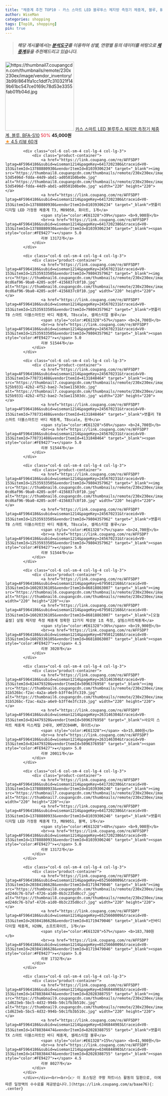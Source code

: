 ```yaml
---
title: "체중계 추천 TOP10 - 카스 스마트 LED 블루투스 체지방 측정기 체중계, 블루, BFA-S10"
author: WiseMan
categories: shopping
tags: [Top10, shopping]
pin: true
---
```


> ##### 해당 게시물에서는 [**분석도구**](https://itemscout.io/)를 이용하여 **성별**, **연령별** 등의 데이터를 바탕으로 [**체중계**](https://link.coupang.com/a/baae76)들을 추천해드리고 있습니다.
<div class="container"><div class="row">
            <div class="col-6 col-sm-4 col-lg-4 col-lg-3">
                <div class="product-container">
                    <a href="https://link.coupang.com/re/AFFSDP?lptag=AF5964186&subid=wiseman1214&pageKey=7803732300&traceid=V0-153&itemId=21141715710&vendorItemId=88203342709" target="_blank"><img src="https://thumbnail7.coupangcdn.com/thumbnails/remote/230x230ex/image/vendor_inventory/3b99/8641fa1cc1ddf7c310321f149b61bc547ce0169c78d53e3355fab01fb04d.jpg" alt="https://thumbnail7.coupangcdn.com/thumbnails/remote/230x230ex/image/vendor_inventory/3b99/8641fa1cc1ddf7c310321f149b61bc547ce0169c78d53e3355fab01fb04d.jpg" width="220" height="220"></a>
                    <a href="https://link.coupang.com/re/AFFSDP?lptag=AF5964186&subid=wiseman1214&pageKey=7803732300&traceid=V0-153&itemId=21141715710&vendorItemId=88203342709" target="_blank">카스 스마트 LED 블루투스 체지방 측정기 체중계, 블루, BFA-S10</a>
                    <span style="color:#E61328">50%</span> <b>45,000원</b>
                    <br><a href="https://link.coupang.com/re/AFFSDP?lptag=AF5964186&subid=wiseman1214&pageKey=7803732300&traceid=V0-153&itemId=21141715710&vendorItemId=88203342709" target="_blank"><span style="color:#FE9427">★</span> 4.5
                    리뷰 60개</a>
                </div>
            </div>
            
            <div class="col-6 col-sm-4 col-lg-4 col-lg-3">
                <div class="product-container">
                    <a href="https://link.coupang.com/re/AFFSDP?lptag=AF5964186&subid=wiseman1214&pageKey=6417202386&traceid=V0-153&itemId=13788880930&vendorItemId=81039306234" target="_blank"><img src="https://thumbnail8.coupangcdn.com/thumbnails/remote/230x230ex/image/retail/images/2925582606272630-53d5496d-fdda-44d9-abd1-ad0501b0be0e.jpg" alt="https://thumbnail8.coupangcdn.com/thumbnails/remote/230x230ex/image/retail/images/2925582606272630-53d5496d-fdda-44d9-abd1-ad0501b0be0e.jpg" width="220" height="220"></a>
                    <a href="https://link.coupang.com/re/AFFSDP?lptag=AF5964186&subid=wiseman1214&pageKey=6417202386&traceid=V0-153&itemId=13788880930&vendorItemId=81039306234" target="_blank">앳플리 디지털 LED 가정용 체중계 T3, M89050, 화이트, 1개</a>
                    <span style="color:#E61328">39%</span> <b>9,900원</b>
                    <br><a href="https://link.coupang.com/re/AFFSDP?lptag=AF5964186&subid=wiseman1214&pageKey=6417202386&traceid=V0-153&itemId=13788880930&vendorItemId=81039306234" target="_blank"><span style="color:#FE9427">★</span> 5.0
                    리뷰 13172개</a>
                </div>
            </div>
            
            <div class="col-6 col-sm-4 col-lg-4 col-lg-3">
                <div class="product-container">
                    <a href="https://link.coupang.com/re/AFFSDP?lptag=AF5964186&subid=wiseman1214&pageKey=245670231&traceid=V0-153&itemId=12535933505&vendorItemId=79804357962" target="_blank"><img src="https://thumbnail6.coupangcdn.com/thumbnails/remote/230x230ex/image/retail/images/5186286716812704-0cd6af96-9ba0-4205-ac0f-4156837c8f10.jpg" alt="https://thumbnail6.coupangcdn.com/thumbnails/remote/230x230ex/image/retail/images/5186286716812704-0cd6af96-9ba0-4205-ac0f-4156837c8f10.jpg" width="220" height="220"></a>
                    <a href="https://link.coupang.com/re/AFFSDP?lptag=AF5964186&subid=wiseman1214&pageKey=245670231&traceid=V0-153&itemId=12535933505&vendorItemId=79804357962" target="_blank">앳플리 T8 스마트 더블스마트인 바디 체중계, T8scale, 셀레스티얼 블루</a>
                    <span style="color:#E61328">57%</span> <b>24,700원</b>
                    <br><a href="https://link.coupang.com/re/AFFSDP?lptag=AF5964186&subid=wiseman1214&pageKey=245670231&traceid=V0-153&itemId=12535933505&vendorItemId=79804357962" target="_blank"><span style="color:#FE9427">★</span> 5.0
                    리뷰 51544개</a>
                </div>
            </div>
            
            <div class="col-6 col-sm-4 col-lg-4 col-lg-3">
                <div class="product-container">
                    <a href="https://link.coupang.com/re/AFFSDP?lptag=AF5964186&subid=wiseman1214&pageKey=245670231&traceid=V0-153&itemId=778731488&vendorItemId=4131848464" target="_blank"><img src="https://thumbnail7.coupangcdn.com/thumbnails/remote/230x230ex/image/retail/images/3122697862433807-525b9331-42b2-4f52-bae2-7e3ae11503dc.jpg" alt="https://thumbnail7.coupangcdn.com/thumbnails/remote/230x230ex/image/retail/images/3122697862433807-525b9331-42b2-4f52-bae2-7e3ae11503dc.jpg" width="220" height="220"></a>
                    <a href="https://link.coupang.com/re/AFFSDP?lptag=AF5964186&subid=wiseman1214&pageKey=245670231&traceid=V0-153&itemId=778731488&vendorItemId=4131848464" target="_blank">앳플리 T8 스마트 더블스마트인 바디 체중계, T8scale, 흰색</a>
                    <span style="color:#E61328">50%</span> <b>24,700원</b>
                    <br><a href="https://link.coupang.com/re/AFFSDP?lptag=AF5964186&subid=wiseman1214&pageKey=245670231&traceid=V0-153&itemId=778731488&vendorItemId=4131848464" target="_blank"><span style="color:#FE9427">★</span> 5.0
                    리뷰 51544개</a>
                </div>
            </div>
            
            <div class="col-6 col-sm-4 col-lg-4 col-lg-3">
                <div class="product-container">
                    <a href="https://link.coupang.com/re/AFFSDP?lptag=AF5964186&subid=wiseman1214&pageKey=245670231&traceid=V0-153&itemId=12535933505&vendorItemId=79804357962" target="_blank"><img src="https://thumbnail6.coupangcdn.com/thumbnails/remote/230x230ex/image/retail/images/5186286716812704-0cd6af96-9ba0-4205-ac0f-4156837c8f10.jpg" alt="https://thumbnail6.coupangcdn.com/thumbnails/remote/230x230ex/image/retail/images/5186286716812704-0cd6af96-9ba0-4205-ac0f-4156837c8f10.jpg" width="220" height="220"></a>
                    <a href="https://link.coupang.com/re/AFFSDP?lptag=AF5964186&subid=wiseman1214&pageKey=245670231&traceid=V0-153&itemId=12535933505&vendorItemId=79804357962" target="_blank">앳플리 T8 스마트 더블스마트인 바디 체중계, T8scale, 셀레스티얼 블루</a>
                    <span style="color:#E61328">7%</span> <b>24,700원</b>
                    <br><a href="https://link.coupang.com/re/AFFSDP?lptag=AF5964186&subid=wiseman1214&pageKey=245670231&traceid=V0-153&itemId=12535933505&vendorItemId=79804357962" target="_blank"><span style="color:#FE9427">★</span> 5.0
                    리뷰 51544개</a>
                </div>
            </div>
            
            <div class="col-6 col-sm-4 col-lg-4 col-lg-3">
                <div class="product-container">
                    <a href="https://link.coupang.com/re/AFFSDP?lptag=AF5964186&subid=wiseman1214&pageKey=6795012168&traceid=V0-153&itemId=16020336105&vendorItemId=86818863007" target="_blank"><img src="https://thumbnail6.coupangcdn.com/thumbnails/remote/230x230ex/image/vendor_inventory/3dd9/89aea2facd5a90f86eaf842edab1dd43d81165461fb29efd4ba30bdc5871.jpg" alt="https://thumbnail6.coupangcdn.com/thumbnails/remote/230x230ex/image/vendor_inventory/3dd9/89aea2facd5a90f86eaf842edab1dd43d81165461fb29efd4ba30bdc5871.jpg" width="220" height="220"></a>
                    <a href="https://link.coupang.com/re/AFFSDP?lptag=AF5964186&subid=wiseman1214&pageKey=6795012168&traceid=V0-153&itemId=16020336105&vendorItemId=86818863007" target="_blank">[오늘출발] 살핌 체지방 측정 체중계 정확한 12가지 체성분 1초 측정, 살핌스마트체중계</a>
                    <span style="color:#E61328">36%</span> <b>19,900원</b>
                    <br><a href="https://link.coupang.com/re/AFFSDP?lptag=AF5964186&subid=wiseman1214&pageKey=6795012168&traceid=V0-153&itemId=16020336105&vendorItemId=86818863007" target="_blank"><span style="color:#FE9427">★</span> 4.5
                    리뷰 3020개</a>
                </div>
            </div>
            
            <div class="col-6 col-sm-4 col-lg-4 col-lg-3">
                <div class="product-container">
                    <a href="https://link.coupang.com/re/AFFSDP?lptag=AF5964186&subid=wiseman1214&pageKey=263146304&traceid=V0-153&itemId=824479320&vendorItemId=5096376958" target="_blank"><img src="https://thumbnail6.coupangcdn.com/thumbnails/remote/230x230ex/image/retail/images/25866723090504-31b526bc-f2ac-4a2a-a6e9-b3ff4e3fc319.jpg" alt="https://thumbnail6.coupangcdn.com/thumbnails/remote/230x230ex/image/retail/images/25866723090504-31b526bc-f2ac-4a2a-a6e9-b3ff4e3fc319.jpg" width="220" height="220"></a>
                    <a href="https://link.coupang.com/re/AFFSDP?lptag=AF5964186&subid=wiseman1214&pageKey=263146304&traceid=V0-153&itemId=824479320&vendorItemId=5096376958" target="_blank">샤오미 스마트 체중계 미스케일 2세대, XMTZC04HM, 화이트</a>
                    <span style="color:#E61328"></span> <b>15,800원</b>
                    <br><a href="https://link.coupang.com/re/AFFSDP?lptag=AF5964186&subid=wiseman1214&pageKey=263146304&traceid=V0-153&itemId=824479320&vendorItemId=5096376958" target="_blank"><span style="color:#FE9427">★</span> 5.0
                    리뷰 20011개</a>
                </div>
            </div>
            
            <div class="col-6 col-sm-4 col-lg-4 col-lg-3">
                <div class="product-container">
                    <a href="https://link.coupang.com/re/AFFSDP?lptag=AF5964186&subid=wiseman1214&pageKey=6417202386&traceid=V0-153&itemId=13788880933&vendorItemId=81039306246" target="_blank"><img src="https://thumbnail7.coupangcdn.com/thumbnails/remote/230x230ex/image/rs_quotation_api/sww0jmyl/c1353ea115824b6884797dca8bc9a3c5.jpg" alt="https://thumbnail7.coupangcdn.com/thumbnails/remote/230x230ex/image/rs_quotation_api/sww0jmyl/c1353ea115824b6884797dca8bc9a3c5.jpg" width="220" height="220"></a>
                    <a href="https://link.coupang.com/re/AFFSDP?lptag=AF5964186&subid=wiseman1214&pageKey=6417202386&traceid=V0-153&itemId=13788880933&vendorItemId=81039306246" target="_blank">앳플리 디지털 LED 가정용 체중계 T3, M89051, 블랙, 1개</a>
                    <span style="color:#E61328">48%</span> <b>9,900원</b>
                    <br><a href="https://link.coupang.com/re/AFFSDP?lptag=AF5964186&subid=wiseman1214&pageKey=6417202386&traceid=V0-153&itemId=13788880933&vendorItemId=81039306246" target="_blank"><span style="color:#FE9427">★</span> 5.0
                    리뷰 13172개</a>
                </div>
            </div>
            
            <div class="col-6 col-sm-4 col-lg-4 col-lg-3">
                <div class="product-container">
                    <a href="https://link.coupang.com/re/AFFSDP?lptag=AF5964186&subid=wiseman1214&pageKey=6525660009&traceid=V0-153&itemId=20384186628&vendorItemId=81719479046" target="_blank"><img src="https://thumbnail8.coupangcdn.com/thumbnails/remote/230x230ex/image/retail/images/30276904103105-ed24dc76-b7af-4726-a1d0-0b3c235d8cc7.jpg" alt="https://thumbnail8.coupangcdn.com/thumbnails/remote/230x230ex/image/retail/images/30276904103105-ed24dc76-b7af-4726-a1d0-0b3c235d8cc7.jpg" width="220" height="220"></a>
                    <a href="https://link.coupang.com/re/AFFSDP?lptag=AF5964186&subid=wiseman1214&pageKey=6525660009&traceid=V0-153&itemId=20384186628&vendorItemId=81719479046" target="_blank">인바디 다이얼 체중계, H20N, 소프트화이트, 1개</a>
                    <span style="color:#E61328">57%</span> <b>183,780원</b>
                    <br><a href="https://link.coupang.com/re/AFFSDP?lptag=AF5964186&subid=wiseman1214&pageKey=6525660009&traceid=V0-153&itemId=20384186628&vendorItemId=81719479046" target="_blank"><span style="color:#FE9427">★</span> 5.0
                    리뷰 1732개</a>
                </div>
            </div>
            
            <div class="col-6 col-sm-4 col-lg-4 col-lg-3">
                <div class="product-container">
                    <a href="https://link.coupang.com/re/AFFSDP?lptag=AF5964186&subid=wiseman1214&pageKey=6346844903&traceid=V0-153&itemId=14788384474&vendorItemId=82028388755" target="_blank"><img src="https://thumbnail9.coupangcdn.com/thumbnails/remote/230x230ex/image/retail/images/1936010896622415-c1d623eb-5bc5-4d32-994b-50c1fb3b510c.jpg" alt="https://thumbnail9.coupangcdn.com/thumbnails/remote/230x230ex/image/retail/images/1936010896622415-c1d623eb-5bc5-4d32-994b-50c1fb3b510c.jpg" width="220" height="220"></a>
                    <a href="https://link.coupang.com/re/AFFSDP?lptag=AF5964186&subid=wiseman1214&pageKey=6346844903&traceid=V0-153&itemId=14788384474&vendorItemId=82028388755" target="_blank">앳플리 TX 스마트 더블스마트인 바디 체중계, 셀레스티얼 블루</a>
                    <span style="color:#E61328">15%</span> <b>41,900원</b>
                    <br><a href="https://link.coupang.com/re/AFFSDP?lptag=AF5964186&subid=wiseman1214&pageKey=6346844903&traceid=V0-153&itemId=14788384474&vendorItemId=82028388755" target="_blank"><span style="color:#FE9427">★</span> 4.5
                    리뷰 8027개</a>
                </div>
            </div>
            </div></div><br><br>[👉 이 포스팅은 쿠팡 파트너스 활동의 일환으로, 이에 따른 일정액의 수수료를 제공받습니다.](https://link.coupang.com/a/baae76){: .center}